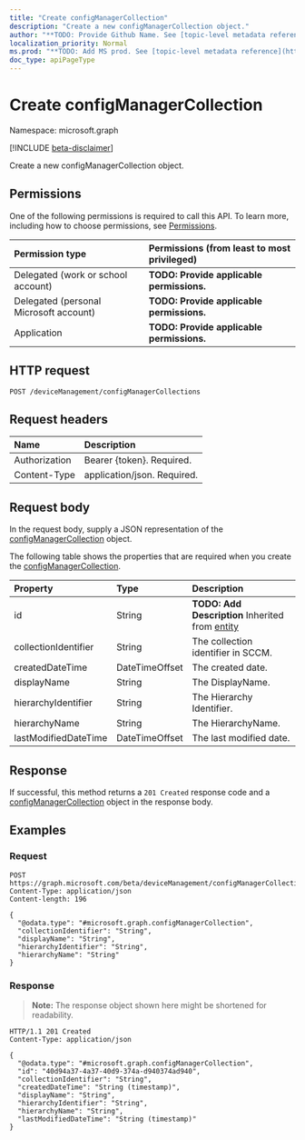 ```yaml
---
title: "Create configManagerCollection"
description: "Create a new configManagerCollection object."
author: "**TODO: Provide Github Name. See [topic-level metadata reference](https://msgo.azurewebsites.net/add/document/guidelines/metadata.html#topic-level-metadata)**"
localization_priority: Normal
ms.prod: "**TODO: Add MS prod. See [topic-level metadata reference](https://msgo.azurewebsites.net/add/document/guidelines/metadata.html#topic-level-metadata)**"
doc_type: apiPageType
---
```


# Create configManagerCollection
Namespace: microsoft.graph

[!INCLUDE [beta-disclaimer](../../includes/beta-disclaimer.md)]

Create a new configManagerCollection object.

## Permissions
One of the following permissions is required to call this API. To learn more, including how to choose permissions, see [Permissions](/graph/permissions-reference).

|Permission type|Permissions (from least to most privileged)|
|:---|:---|
|Delegated (work or school account)|**TODO: Provide applicable permissions.**|
|Delegated (personal Microsoft account)|**TODO: Provide applicable permissions.**|
|Application|**TODO: Provide applicable permissions.**|

## HTTP request

<!-- {
  "blockType": "ignored"
}
-->
``` http
POST /deviceManagement/configManagerCollections
```

## Request headers
|Name|Description|
|:---|:---|
|Authorization|Bearer {token}. Required.|
|Content-Type|application/json. Required.|

## Request body
In the request body, supply a JSON representation of the [configManagerCollection](../resources/configmanagercollection.md) object.

The following table shows the properties that are required when you create the [configManagerCollection](../resources/configmanagercollection.md).

|Property|Type|Description|
|:---|:---|:---|
|id|String|**TODO: Add Description** Inherited from [entity](../resources/entity.md)|
|collectionIdentifier|String|The collection identifier in SCCM.|
|createdDateTime|DateTimeOffset|The created date.|
|displayName|String|The DisplayName.|
|hierarchyIdentifier|String|The Hierarchy Identifier.|
|hierarchyName|String|The HierarchyName.|
|lastModifiedDateTime|DateTimeOffset|The last modified date.|



## Response

If successful, this method returns a `201 Created` response code and a [configManagerCollection](../resources/configmanagercollection.md) object in the response body.

## Examples

### Request
<!-- {
  "blockType": "request",
  "name": "create_configmanagercollection_from_"
}
-->
``` http
POST https://graph.microsoft.com/beta/deviceManagement/configManagerCollections
Content-Type: application/json
Content-length: 196

{
  "@odata.type": "#microsoft.graph.configManagerCollection",
  "collectionIdentifier": "String",
  "displayName": "String",
  "hierarchyIdentifier": "String",
  "hierarchyName": "String"
}
```


### Response
>**Note:** The response object shown here might be shortened for readability.
<!-- {
  "blockType": "response",
  "truncated": true,
  "@odata.type": "microsoft.graph.configManagerCollection"
}
-->
``` http
HTTP/1.1 201 Created
Content-Type: application/json

{
  "@odata.type": "#microsoft.graph.configManagerCollection",
  "id": "40d94a37-4a37-40d9-374a-d940374ad940",
  "collectionIdentifier": "String",
  "createdDateTime": "String (timestamp)",
  "displayName": "String",
  "hierarchyIdentifier": "String",
  "hierarchyName": "String",
  "lastModifiedDateTime": "String (timestamp)"
}
```

